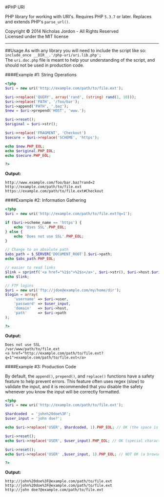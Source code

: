 #PHP URI

PHP library for working with URI's. Requires PHP `5.3.7` or later. Replaces and extends PHP's `parse_url()`.



Copyright &copy; 2014 Nicholas Jordon - All Rights Reserved <br>
Licensed under the MIT license

---

##Usage
As with any library you will need to include the script like so: `include_once __DIR__.'/php-uri/uri.lib.php';`<br>
The `uri.doc.php` file is meant to help your understanding of the script, and should not be used in production code. 

####Example #1: String Operations

```php
<?php
$uri = new uri('http://example.com/path/to/file.ext');

$uri->replace('QUERY', array('rand', (string) rand(1, 10)));
$uri->replace('PATH', '/foo/bar');
$uri->append('PATH', '.baz');
$new = $uri->prepend('HOST', 'www.');

$uri->reset();
$original = $uri->str();

$uri->replace('FRAGMENT', 'Checkout')
$secure = $uri->replace('SCHEME', 'https');

echo $new.PHP_EOL;
echo $original.PHP_EOL;
echo $secure.PHP_EOL;

?>
```

**Output:**
```
http://www.example.com/foo/bar.baz?rand=2
http://example.com/path/to/file.ext
https://example.com/path/to/file.ext#Checkout
```


####Example #2: Information Gathering

```php
<?php
$uri = new uri('http://example.com/path/to/file.ext?q=1');

if ($uri->scheme_name == 'https') {
	echo 'Uses SSL'.PHP_EOL;
} else {
	echo 'Does not use SSL'.PHP_EOL;
}

// Change to an absolute path
$abs_path = $_SERVER['DOCUMENT_ROOT'].$uri->path;
echo $abs_path.PHP_EOL;

// easier to read links
$link = sprintf('<a href="%1$s">%2$s</a>', $uri->str(), $uri->host.$uri->path);
echo $link;

// FTP logins
$uri = new uri('ftp://jdoe@example.com/my/home/dir');
$login = array(
	'username' => $uri->user,
	'password' => $user_input,
	'domain'   => $uri->host,
	'path'     => $uri->path
);

?>
```

**Output:**
```
Does not use SSL
/var/www/path/to/file.ext
<a href="http://example.com/path/to/file.ext?q=1">example.com/path/to/file.ext</a>
```

####Example #3: Production Code

By default, the `append()`, `prepend()`, and `replace()` functions have a safety feature to help prevent errors. This feature often uses regex (slow) to validate the input, and it is recommended that you disable the safety whenever you know the input will be correctly formatted.
```php
<?php
$uri = new uri('http://example.com/path/to/file.ext');

$hardcoded  = 'john%20doe%3F';
$user_input = 'john doe?';

echo $uri->replace('USER', $hardcoded, 1).PHP_EOL; // OK (the space is already encoded)

$uri->reset();
echo $uri->replace('USER', $user_input).PHP_EOL; // OK (special characters get encoded)

$uri->reset();
echo $uri->replace('USER' ,$user_input, 1).PHP_EOL; // NOT OK (a browser may encode the spaces but the "?" will cause errors)

?>
```

**Output:**
```
http://john%20doe%3F@example.com/path/to/file.ext
http://john%20doe%3F@example.com/path/to/file.ext
http://john doe?@example.com/path/to/file.ext
```


